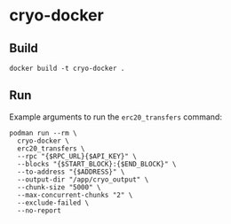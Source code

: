 # cryo-docker

## Build

```terminal
docker build -t cryo-docker .
```

## Run

Example arguments to run the `erc20_transfers` command:

```terminal
podman run --rm \
  cryo-docker \
  erc20_transfers \
  --rpc "{$RPC_URL}{$API_KEY}" \
  --blocks "{$START_BLOCK}:{$END_BLOCK}" \
  --to-address "{$ADDRESS}" \
  --output-dir "/app/cryo_output" \
  --chunk-size "5000" \
  --max-concurrent-chunks "2" \
  --exclude-failed \
  --no-report
  ```
